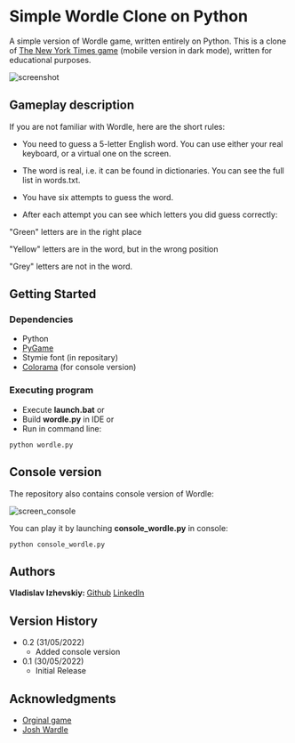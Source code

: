 # Simple Wordle Clone on Python

A simple version of Wordle game, written entirely on Python. This is a clone of [The New York Times game](https://www.nytimes.com/games/wordle/index.html) (mobile version in dark mode), written for educational purposes.

![screenshot](https://user-images.githubusercontent.com/104437147/170983590-31fee18d-f2a1-424e-8a72-7f82c5f2ad7e.png)

## Gameplay description

If you are not familiar with Wordle, here are the short rules:

- You need to guess a 5-letter English word. You can use either your real keyboard, or a virtual one on the screen.

- The word is real, i.e. it can be found in dictionaries. You can see the full list in words.txt.

- You have six attempts to guess the word.

- After each attempt you can see which letters you did guess correctly:

"Green" letters are in the right place

"Yellow" letters are in the word, but in the wrong position

"Grey" letters are not in the word.

## Getting Started

### Dependencies

* Python
* [PyGame](https://github.com/pygame/)
* Stymie font (in repositary)
* [Colorama](https://pypi.org/project/colorama/) (for console version)

### Executing program

* Execute <b>launch.bat</b> 
or
* Build <b>wordle.py</b> in IDE
or
* Run in command line:
```
python wordle.py
```

## Console version

The repository also contains console version of Wordle:

![screen_console](https://user-images.githubusercontent.com/104437147/171115423-acc07e94-e0dc-47d1-a837-df5c972c5b1e.png)

You can play it by launching <b>console_wordle.py</b> in console:
```
python console_wordle.py
```


## Authors

<b>Vladislav Izhevskiy: </b>
[Github](https://github.com/ivlmag)
[LinkedIn](https://www.linkedin.com/in/izhevskiyvladislav)

## Version History

* 0.2 (31/05/2022)
    * Added console version
* 0.1 (30/05/2022)
    * Initial Release

## Acknowledgments

* [Orginal game](https://www.nytimes.com/games/wordle/index.html)
* [Josh Wardle](https://www.powerlanguage.co.uk/)
